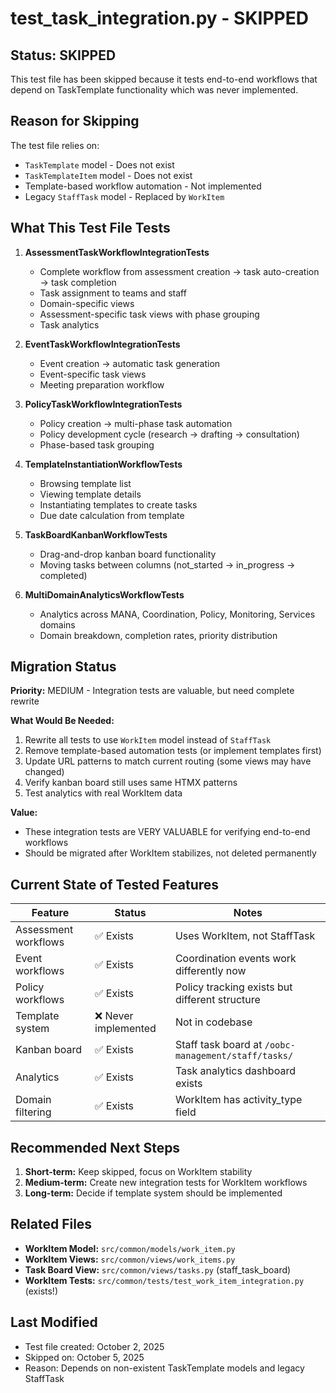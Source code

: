 # test_task_integration.py - SKIPPED

## Status: SKIPPED

This test file has been skipped because it tests end-to-end workflows that depend on TaskTemplate functionality which was never implemented.

## Reason for Skipping

The test file relies on:
- `TaskTemplate` model - Does not exist
- `TaskTemplateItem` model - Does not exist
- Template-based workflow automation - Not implemented
- Legacy `StaffTask` model - Replaced by `WorkItem`

## What This Test File Tests

1. **AssessmentTaskWorkflowIntegrationTests**
   - Complete workflow from assessment creation → task auto-creation → task completion
   - Task assignment to teams and staff
   - Domain-specific views
   - Assessment-specific task views with phase grouping
   - Task analytics

2. **EventTaskWorkflowIntegrationTests**
   - Event creation → automatic task generation
   - Event-specific task views
   - Meeting preparation workflow

3. **PolicyTaskWorkflowIntegrationTests**
   - Policy creation → multi-phase task automation
   - Policy development cycle (research → drafting → consultation)
   - Phase-based task grouping

4. **TemplateInstantiationWorkflowTests**
   - Browsing template list
   - Viewing template details
   - Instantiating templates to create tasks
   - Due date calculation from template

5. **TaskBoardKanbanWorkflowTests**
   - Drag-and-drop kanban board functionality
   - Moving tasks between columns (not_started → in_progress → completed)

6. **MultiDomainAnalyticsWorkflowTests**
   - Analytics across MANA, Coordination, Policy, Monitoring, Services domains
   - Domain breakdown, completion rates, priority distribution

## Migration Status

**Priority:** MEDIUM - Integration tests are valuable, but need complete rewrite

**What Would Be Needed:**
1. Rewrite all tests to use `WorkItem` model instead of `StaffTask`
2. Remove template-based automation tests (or implement templates first)
3. Update URL patterns to match current routing (some views may have changed)
4. Verify kanban board still uses same HTMX patterns
5. Test analytics with real WorkItem data

**Value:**
- These integration tests are VERY VALUABLE for verifying end-to-end workflows
- Should be migrated after WorkItem stabilizes, not deleted permanently

## Current State of Tested Features

| Feature | Status | Notes |
|---------|--------|-------|
| Assessment workflows | ✅ Exists | Uses WorkItem, not StaffTask |
| Event workflows | ✅ Exists | Coordination events work differently now |
| Policy workflows | ✅ Exists | Policy tracking exists but different structure |
| Template system | ❌ Never implemented | Not in codebase |
| Kanban board | ✅ Exists | Staff task board at `/oobc-management/staff/tasks/` |
| Analytics | ✅ Exists | Task analytics dashboard exists |
| Domain filtering | ✅ Exists | WorkItem has activity_type field |

## Recommended Next Steps

1. **Short-term:** Keep skipped, focus on WorkItem stability
2. **Medium-term:** Create new integration tests for WorkItem workflows
3. **Long-term:** Decide if template system should be implemented

## Related Files

- **WorkItem Model:** `src/common/models/work_item.py`
- **WorkItem Views:** `src/common/views/work_items.py`
- **Task Board View:** `src/common/views/tasks.py` (staff_task_board)
- **WorkItem Tests:** `src/common/tests/test_work_item_integration.py` (exists!)

## Last Modified

- Test file created: October 2, 2025
- Skipped on: October 5, 2025
- Reason: Depends on non-existent TaskTemplate models and legacy StaffTask
